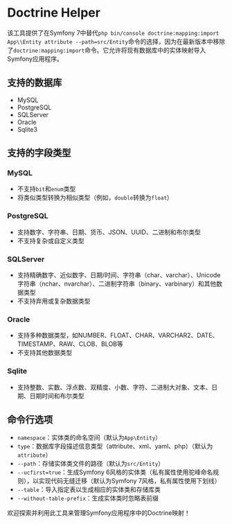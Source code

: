 # Doctrine Helper

该工具提供了在Symfony 7中替代`php bin/console doctrine:mapping:import App\\Entity attribute --path=src/Entity`命令的选择，因为在最新版本中移除了`doctrine:mapping:import`命令。它允许将现有数据库中的实体映射导入Symfony应用程序。

## 支持的数据库

- MySQL
- PostgreSQL
- SQLServer
- Oracle
- Sqlite3

## 支持的字段类型

### MySQL
- 不支持`bit`和`enum`类型
- 将类似类型转换为相似类型（例如，`double`转换为`float`）

### PostgreSQL
- 支持数字、字符串、日期、货币、JSON、UUID、二进制和布尔类型
- 不支持复杂或自定义类型

### SQLServer
- 支持精确数字、近似数字、日期/时间、字符串（char、varchar）、Unicode字符串（nchar、nvarchar）、二进制字符串（binary、varbinary）和其他数据类型
- 不支持弃用或复杂数据类型

### Oracle
- 支持多种数据类型，如NUMBER、FLOAT、CHAR、VARCHAR2、DATE、TIMESTAMP、RAW、CLOB、BLOB等
- 不支持其他数据类型

### Sqlite
- 支持整数、实数、浮点数、双精度、小数、字符、二进制大对象、文本、日期、日期时间和布尔类型

## 命令行选项

- `namespace`：实体类的命名空间（默认为`App\Entity`）
- `type`：数据库字段描述信息类型（attribute、xml、yaml、php）（默认为`attribute`）
- `--path`：存储实体类文件的路径（默认为`src/Entity`）
- `--ucfirst=true`：生成Symfony 6风格的实体类（私有属性使用驼峰命名规则），以实现代码无缝迁移（默认为Symfony 7风格，私有属性使用下划线）
- `--table`：导入指定表以生成相应的实体类和存储库类
- `--without-table-prefix`：生成实体类时忽略表前缀

欢迎探索并利用此工具来管理Symfony应用程序中的Doctrine映射！